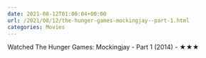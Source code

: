 ```yaml
---
date: 2021-08-12T01:00:04+00:00
url: /2021/08/12/the-hunger-games-mockingjay--part-1.html
categories: Movies
---
```

Watched The Hunger Games: Mockingjay - Part 1 (2014) - ★★★




